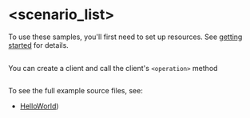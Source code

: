 # <scenario_list>

To use these samples, you'll first need to set up resources. See [getting started](https://github.com/Azure/azure-sdk-for-net/blob/main/sdk/loadtestservice/Azure.Template.LoadTesting/README.md#getting-started) for details.

## <scenario>

You can create a client and call the client's `<operation>` method

```C# Snippet:Azure_Template_LoadTesting_Scenario
```

To see the full example source files, see:
* [HelloWorld](https://github.com/Azure/azure-sdk-for-net/blob/main/sdk/loadtestservice/Azure.Template.LoadTesting/tests/Samples/Sample1_HelloWorld.cs))

<!-- please refer to <https://github.com/Azure/azure-sdk-for-net/main/sdk/template/Azure.Template/samples/Sample1_HelloWorld.md> to write sample readme file. -->